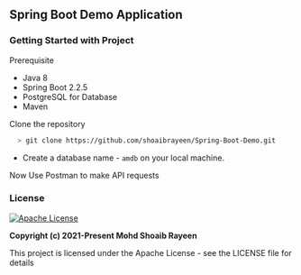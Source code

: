 ## Spring Boot Demo Application

### Getting Started with Project
Prerequisite
- Java 8
- Spring Boot 2.2.5
- PostgreSQL for Database
- Maven 

Clone the repository
```sh
  > git clone https://github.com/shoaibrayeen/Spring-Boot-Demo.git
```

- Create a database name - `amdb` on your local machine.

Now Use Postman to make API requests

### License
[![Apache License](https://img.shields.io/badge/license-Apache-brightgreen.svg)](http://www.apache.org/licenses/)

**Copyright (c) 2021-Present Mohd Shoaib Rayeen**

This project is licensed under the Apache License - see the LICENSE file for details

